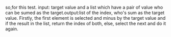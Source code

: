 so,for this test. input: target value and a list which have a pair of value who can be sumed as the target.output:list of the index, 
who's sum as the target value. Firstly, the first element is selected and minus by the target value and if the result in the list, 
return the index of both, else, select the next and do it again.
